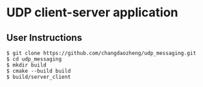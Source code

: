 # UDP client-server application

## User Instructions 
```
$ git clone https://github.com/changdaozheng/udp_messaging.git
$ cd udp_messaging
$ mkdir build
$ cmake --build build
$ build/server_client
```
